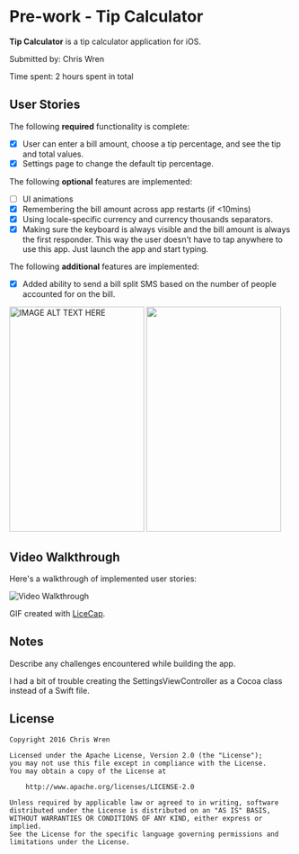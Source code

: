 # Pre-work - Tip Calculator

**Tip Calculator** is a tip calculator application for iOS.

Submitted by: Chris Wren

Time spent: 2 hours spent in total

## User Stories

The following **required** functionality is complete:

* [x] User can enter a bill amount, choose a tip percentage, and see the tip and total values.
* [x] Settings page to change the default tip percentage.

The following **optional** features are implemented:
* [ ] UI animations
* [x] Remembering the bill amount across app restarts (if <10mins)
* [x] Using locale-specific currency and currency thousands separators.
* [x] Making sure the keyboard is always visible and the bill amount is always the first responder. This way the user doesn't have to tap anywhere to use this app. Just launch the app and start typing.

The following **additional** features are implemented:
- [x] Added ability to send a bill split SMS based on the number of people accounted for on the bill.

<img src="http://i.imgur.com/jvcbfnE.png" 
alt="IMAGE ALT TEXT HERE" width="240" height="400"  />
<img src="http://i.imgur.com/qWe1ecM.png" width="240" height="400"/>

## Video Walkthrough 

Here's a walkthrough of implemented user stories:

<img src='http://i.imgur.com/L2QImJE.gif?1' title='Video Walkthrough' width='' alt='Video Walkthrough' />

GIF created with [LiceCap](http://www.cockos.com/licecap/).

## Notes

Describe any challenges encountered while building the app.

I had a bit of trouble creating the SettingsViewController as a Cocoa class instead of a Swift file.

## License

    Copyright 2016 Chris Wren

    Licensed under the Apache License, Version 2.0 (the "License");
    you may not use this file except in compliance with the License.
    You may obtain a copy of the License at

        http://www.apache.org/licenses/LICENSE-2.0

    Unless required by applicable law or agreed to in writing, software
    distributed under the License is distributed on an "AS IS" BASIS,
    WITHOUT WARRANTIES OR CONDITIONS OF ANY KIND, either express or implied.
    See the License for the specific language governing permissions and
    limitations under the License.
